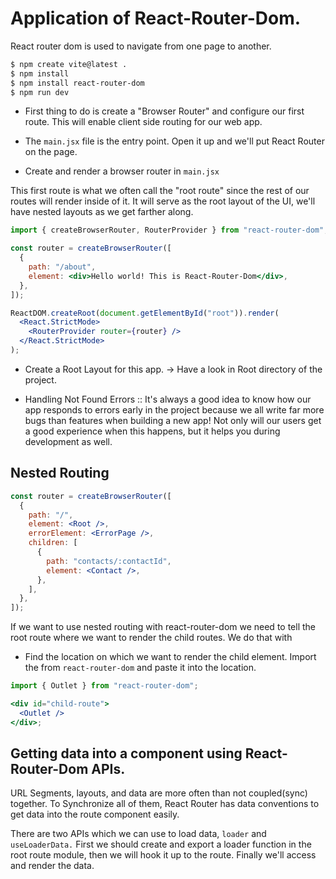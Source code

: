 # Application of React-Router-Dom.

React router dom is used to navigate from one page to another.

```bash
$ npm create vite@latest .
$ npm install
$ npm install react-router-dom
$ npm run dev
```

- First thing to do is create a "Browser Router" and configure our first route. This will enable client side routing for our web app.

- The <code>main.jsx</code> file is the entry point. Open it up and we'll put React Router on the page.

- Create and render a browser router in <code>main.jsx</code>

This first route is what we often call the "root route" since the rest of our routes will render inside of it. It will serve as the root layout of the UI, we'll have nested layouts as we get farther along.

```jsx
import { createBrowserRouter, RouterProvider } from "react-router-dom";

const router = createBrowserRouter([
  {
    path: "/about",
    element: <div>Hello world! This is React-Router-Dom</div>,
  },
]);

ReactDOM.createRoot(document.getElementById("root")).render(
  <React.StrictMode>
    <RouterProvider router={router} />
  </React.StrictMode>
);
```

- Create a Root Layout for this app. -> Have a look in Root directory of the project.

- Handling Not Found Errors :: It's always a good idea to know how our app responds to errors early in the project because we all write far more bugs than features when building a new app! Not only will our users get a good experience when this happens, but it helps you during development as well.

## Nested Routing

```jsx
const router = createBrowserRouter([
  {
    path: "/",
    element: <Root />,
    errorElement: <ErrorPage />,
    children: [
      {
        path: "contacts/:contactId",
        element: <Contact />,
      },
    ],
  },
]);
```

If we want to use nested routing with react-router-dom we need to tell the root route where we want to render the child routes. We do that with <code><Outlet/></code>

- Find the location on which we want to render the child element. Import the <code><Outler/></code> from <code>react-router-dom</code> and paste it into the location.

```jsx
import { Outlet } from "react-router-dom";

<div id="child-route">
  <Outlet />
</div>;
```

## Getting data into a component using React-Router-Dom APIs.

URL Segments, layouts, and data are more often than not coupled(sync) together. To Synchronize all of them, React Router has data conventions to get data into the route component easily.

There are two APIs which we can use to load data, <code>loader</code> and <code>useLoaderData.</code> First we should create and export a loader function in the root route module, then we will hook it up to the route. Finally we'll access and render the data.
